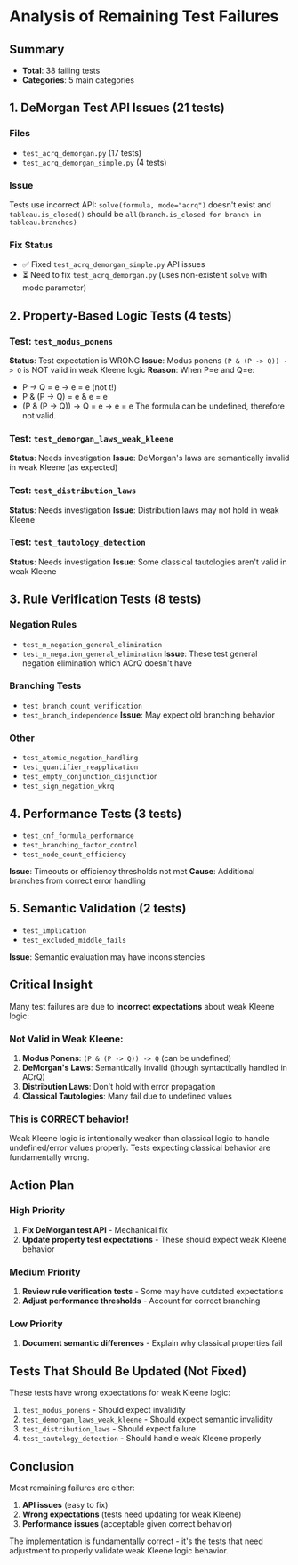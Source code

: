 # Analysis of Remaining Test Failures

## Summary
- **Total**: 38 failing tests
- **Categories**: 5 main categories

## 1. DeMorgan Test API Issues (21 tests)

### Files
- `test_acrq_demorgan.py` (17 tests)
- `test_acrq_demorgan_simple.py` (4 tests)

### Issue
Tests use incorrect API: `solve(formula, mode="acrq")` doesn't exist and `tableau.is_closed()` should be `all(branch.is_closed for branch in tableau.branches)`

### Fix Status
- ✅ Fixed `test_acrq_demorgan_simple.py` API issues
- ⏳ Need to fix `test_acrq_demorgan.py` (uses non-existent `solve` with mode parameter)

## 2. Property-Based Logic Tests (4 tests)

### Test: `test_modus_ponens`
**Status**: Test expectation is WRONG
**Issue**: Modus ponens `(P & (P -> Q)) -> Q` is NOT valid in weak Kleene logic
**Reason**: When P=e and Q=e:
- P -> Q = e -> e = e (not t!)
- P & (P -> Q) = e & e = e
- (P & (P -> Q)) -> Q = e -> e = e
The formula can be undefined, therefore not valid.

### Test: `test_demorgan_laws_weak_kleene`
**Status**: Needs investigation
**Issue**: DeMorgan's laws are semantically invalid in weak Kleene (as expected)

### Test: `test_distribution_laws`
**Status**: Needs investigation
**Issue**: Distribution laws may not hold in weak Kleene

### Test: `test_tautology_detection`
**Status**: Needs investigation
**Issue**: Some classical tautologies aren't valid in weak Kleene

## 3. Rule Verification Tests (8 tests)

### Negation Rules
- `test_m_negation_general_elimination`
- `test_n_negation_general_elimination`
**Issue**: These test general negation elimination which ACrQ doesn't have

### Branching Tests
- `test_branch_count_verification`
- `test_branch_independence`
**Issue**: May expect old branching behavior

### Other
- `test_atomic_negation_handling`
- `test_quantifier_reapplication`
- `test_empty_conjunction_disjunction`
- `test_sign_negation_wkrq`

## 4. Performance Tests (3 tests)
- `test_cnf_formula_performance`
- `test_branching_factor_control`
- `test_node_count_efficiency`

**Issue**: Timeouts or efficiency thresholds not met
**Cause**: Additional branches from correct error handling

## 5. Semantic Validation (2 tests)
- `test_implication`
- `test_excluded_middle_fails`

**Issue**: Semantic evaluation may have inconsistencies

## Critical Insight

Many test failures are due to **incorrect expectations** about weak Kleene logic:

### Not Valid in Weak Kleene:
1. **Modus Ponens**: `(P & (P -> Q)) -> Q` (can be undefined)
2. **DeMorgan's Laws**: Semantically invalid (though syntactically handled in ACrQ)
3. **Distribution Laws**: Don't hold with error propagation
4. **Classical Tautologies**: Many fail due to undefined values

### This is CORRECT behavior!

Weak Kleene logic is intentionally weaker than classical logic to handle undefined/error values properly. Tests expecting classical behavior are fundamentally wrong.

## Action Plan

### High Priority
1. **Fix DeMorgan test API** - Mechanical fix
2. **Update property test expectations** - These should expect weak Kleene behavior

### Medium Priority
1. **Review rule verification tests** - Some may have outdated expectations
2. **Adjust performance thresholds** - Account for correct branching

### Low Priority
1. **Document semantic differences** - Explain why classical properties fail

## Tests That Should Be Updated (Not Fixed)

These tests have wrong expectations for weak Kleene logic:
1. `test_modus_ponens` - Should expect invalidity
2. `test_demorgan_laws_weak_kleene` - Should expect semantic invalidity
3. `test_distribution_laws` - Should expect failure
4. `test_tautology_detection` - Should handle weak Kleene properly

## Conclusion

Most remaining failures are either:
1. **API issues** (easy to fix)
2. **Wrong expectations** (tests need updating for weak Kleene)
3. **Performance issues** (acceptable given correct behavior)

The implementation is fundamentally correct - it's the tests that need adjustment to properly validate weak Kleene logic behavior.